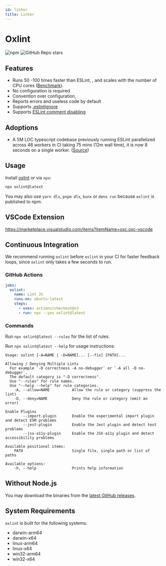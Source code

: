 ```yaml
---
id: linter
title: Linter
---
```


# Oxlint

![npm](https://img.shields.io/npm/dw/oxlint)
![GitHub Repo stars](https://img.shields.io/github/stars/web-infra-dev/oxc)

## Features

- Runs 50 -100 times faster than ESLint, , and scales with the number of CPU cores ([Benchmark](https://github.com/oxc-project/bench-javascript-linter)).
- No configuration is required
- Convention over configuration,
- Reports errors and useless code by default
- Supports [.eslintignore](https://eslint.org/docs/latest/use/configure/ignore#the-eslintignore-file)
- Supports [ESLint comment disabling](https://eslint.org/docs/latest/use/configure/rules#disabling-rules)

## Adoptions

- A 5M LOC typescript codebase previously running ESLint parallelized across 48 workers in CI taking 75 mins (12m wall time), it is now 8 seconds on a single worker. ([Source](https://twitter.com/boshen_c/status/1714827365136929029))

## Usage

Install [oxlint](https://www.npmjs.com/package/oxlint) or via `npx`:

```bash
npx oxlint@latest
```

You may also use `yarn dlx`, `pnpm dlx`, `bunx` or `deno run` because `oxlint` is published to npm.

## VSCode Extension

https://marketplace.visualstudio.com/items?itemName=oxc.oxc-vscode

## Continuous Integration

We recommend running `oxlint` before `eslint` in your CI for faster feedback loops,
since `oxlint` only takes a few seconds to run.

### GitHub Actions

```yaml
jobs:
  oxlint:
    name: Lint JS
    runs-on: ubuntu-latest
    steps:
      - uses: actions/checkout@v3
      - run: npx --yes oxlint@latest
```

### Commands

Run `npx oxlint@latest --rules` for the list of rules.

Run `npx oxlint@latest --help` for usage instructions:

```
Usage: oxlint [-A=NAME | -D=NAME]... [--fix] [PATH]...

Allowing / Denying Multiple Lints
  For example `-D correctness -A no-debugger` or `-A all -D no-debugger`.
  The default category is "-D correctness".
  Use "--rules" for rule names.
  Use "--help --help" for rule categories.
    -A, --allow=NAME          Allow the rule or category (suppress the lint)
    -D, --deny=NAME           Deny the rule or category (emit an error)

Enable Plugins
        --import-plugin       Enable the experimental import plugin and detect ESM problems
        --jest-plugin         Enable the Jest plugin and detect test problems
        --jsx-a11y-plugin     Enable the JSX-a11y plugin and detect accessibility problems

Available positional items:
    PATH                      Single file, single path or list of paths

Available options:
    -h, --help                Prints help information
```

## Without Node.js

You may download the binaries from the [latest GitHub releases](https://github.com/web-infra-dev/oxc/releases/latest).

## System Requirements

`oxlint` is built for the following systems:

- darwin-arm64
- darwin-x64
- linux-arm64
- linux-x64
- win32-arm64
- win32-x64
